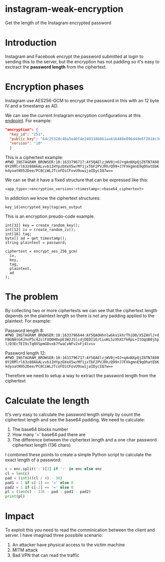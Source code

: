 # instagram-weak-encryption
Get the length of the Instagram encrypted password

# Introduction
Instagram and Facebook encrypt the password submitted at login to sending this to the server, but the encryption has not padding so it's easy to exctract the **password length** from the ciphertext.

# Encryption phases
Instagram use AES256-GCM to encrypt the password in this with an 12 byte IV and a timestamp as AD. 

We can see the current Instagram encryption configurations at this [endpoint](https://www.instagram.com/_hardcorebnc_1893/?utm_source=ig_web_button_share_sheet).
For example:
```json
"encryption": {
  "key_id": "251",
  "public_key": "64c25328c4ba5e40f4e249310b861aa616488e096d4de6f2018c3c33c5e6d75c",
  "version": "10"
  }
```

This is a ciphertext example:
`#PWD_INSTAGRAM_BROWSER:10:1633796717:AY5QAElzjWV0j+OJ+qAnNXpQjZ6TN7A980Y2RMlrl63z80AkALvvb1IHYpzDXeX5w/Mf1jxTbF2PVJRh/Q99+J7FXkgmnE9qOhatEbKkdyoatN952Dee/PC8CiWLJTcoFDiCFovU9uwijaIDycIQ7w==`


We can se that it have a fixed structure that can be expressed like this: 

`<app_type>:<encryption_version>:<timestamp>:<base64_ciphertext>`

In addiction we know the ciphertext structures:

`key_id|encrypted_key|tag|aes_output`


This is an encryption preudo-code example.
```
int[32] key = create_random_key();
int[12] iv = create_random_iv();
int[16] tag;
byte[] ad = get_timestamp();
string plaintext = password;

ciphertext = encrypt_aes_256_gcm(
  iv,
  key,
  tag,
  plaintext,
  ad 
);
```

# The problem

By collecting two or more ciphertexts we can see that the ciphertext length depends on the plaintext length so there is not any padding applied to the plaintext.
For example:


Password length 8: `#PWD_INSTAGRAM_BROWSER:10:1633796644:AY5QAOHhnlwGkvikhrThjD0/XSZAVlJ+dFBGNAtG4JhnP5c42slFXO0H0xpE3W2JSlcdjDEDI1O/CioKL5zXhXCfkRpL+ItOqUB0jhpl/D3EcTEI9iTq0XSpmGDvxb7fwaCvNFv2xFj4lvsv`

Password length 12: `#PWD_INSTAGRAM_BROWSER:10:1633796717:AY5QAElzjWV0j+OJ+qAnNXpQjZ6TN7A980Y2RMlrl63z80AkALvvb1IHYpzDXeX5w/Mf1jxTbF2PVJRh/Q99+J7FXkgmnE9qOhatEbKkdyoatN952Dee/PC8CiWLJTcoFDiCFovU9uwijaIDycIQ7w==`

Therefore we need to setup a way to extract the password length from the ciphertext

# Calculate the length
It's very easy to calculate the password length simply by count the ciphertext length and see the base64 padding.
We need to calculate:
1. The base64 blocks number
2. How many '=' base64 pad there are
3. The difference between the ciphertext length and a one char password ciphertext length (136 chars)

I combined these points to create a simple Python script to calculate the exact length of a password:
```Python
c = enc.split(':')[3] if ':' in enc else enc
cl = len(c)
pad = (int)((cl / 4) - 36)
pad1 = 1 if c[-1] == '=' else 0
pad2 = 1 if c[-2] == '=' else 0
pl = (len(c) - 136 - pad - pad1 - pad2)
print(pl)
```

# Impact
To exploit this you need to read the comminication between the client and server.
I have imaginad three possibile scenario:
1. An attacker have physical access to the victim machine
2. MITM attack
3. Bad VPN that can read the traffic
